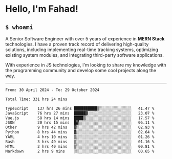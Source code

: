 <h1>Hello, I'm Fahad!</h1>

<h2><code>$ whoami</code></h2>

A Senior Software Engineer with over 5 years of experience in **MERN Stack** technologies. I have a proven track record of delivering high-quality solutions, including implementing real-time tracking systems, optimizing existing system modules, and integrating third-party software applications.

With experience in JS technologies, I'm looking to share my knowledge with the programming community and develop some cool projects along the way.

---

<!--START_SECTION:waka-->

```txt
From: 30 April 2024 - To: 29 October 2024

Total Time: 331 hrs 24 mins

TypeScript    137 hrs 26 mins ██████████▒░░░░░░░░░░░░░░   41.47 %
JavaScript    76 hrs 27 mins  █████▓░░░░░░░░░░░░░░░░░░░   23.07 %
Vue.js        58 hrs 14 mins  ████▒░░░░░░░░░░░░░░░░░░░░   17.57 %
JSON          20 hrs 15 mins  █▓░░░░░░░░░░░░░░░░░░░░░░░   06.11 %
Other         9 hrs 42 mins   ▓░░░░░░░░░░░░░░░░░░░░░░░░   02.93 %
Python        8 hrs 44 mins   ▓░░░░░░░░░░░░░░░░░░░░░░░░   02.64 %
YAML          4 hrs 10 mins   ▒░░░░░░░░░░░░░░░░░░░░░░░░   01.26 %
Bash          3 hrs 49 mins   ▒░░░░░░░░░░░░░░░░░░░░░░░░   01.16 %
HTML          2 hrs 40 mins   ▒░░░░░░░░░░░░░░░░░░░░░░░░   00.81 %
Markdown      2 hrs 9 mins    ░░░░░░░░░░░░░░░░░░░░░░░░░   00.65 %
```

<!--END_SECTION:waka-->

<!--
**heyFahad/heyFahad** is a ✨ _special_ ✨ repository because its `README.md` (this file) appears on your GitHub profile.

Here are some ideas to get you started:

- 🔭 I’m currently working on ...
- 🌱 I’m currently learning ...
- 👯 I’m looking to collaborate on ...
- 🤔 I’m looking for help with ...
- 💬 Ask me about ...
- 📫 How to reach me: ...
- 😄 Pronouns: ...
- ⚡ Fun fact: ...
-->
